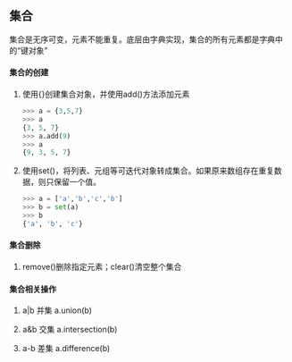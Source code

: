 ## 集合
集合是无序可变，元素不能重复。底层由字典实现，集合的所有元素都是字典中的“键对象”
#### 集合的创建
1. 使用{}创建集合对象，并使用add()方法添加元素

   ```python
   >>> a = {3,5,7}
   >>> a
   {3, 5, 7}
   >>> a.add(9)
   >>> a
   {9, 3, 5, 7}
   ```
2. 使用set()，将列表、元组等可迭代对象转成集合。如果原来数组存在重复数据，则只保留一个值。

   ```python
   >>> a = ['a','b','c','b']
   >>> b = set(a)
   >>> b
   {'a', 'b', 'c'}
   ```
#### 集合删除
1. remove()删除指定元素；clear()清空整个集合
#### 集合相关操作
1. a|b	并集  	a.union(b)

2. a&b  交集  	a.intersection(b)

3. a-b  差集	a.difference(b)